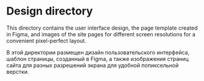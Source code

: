 # Design directory

This directory contains the user interface design, the page template created in Figma, and images of the site pages for different screen resolutions for a convenient pixel-perfect layout.

В этой директории размещен дизайн пользовательского интерфейса, шаблон страницы, созданный в Figma, а также изображения страниц сайта для разных разрешений экрана для удобной попиксельной верстки.
